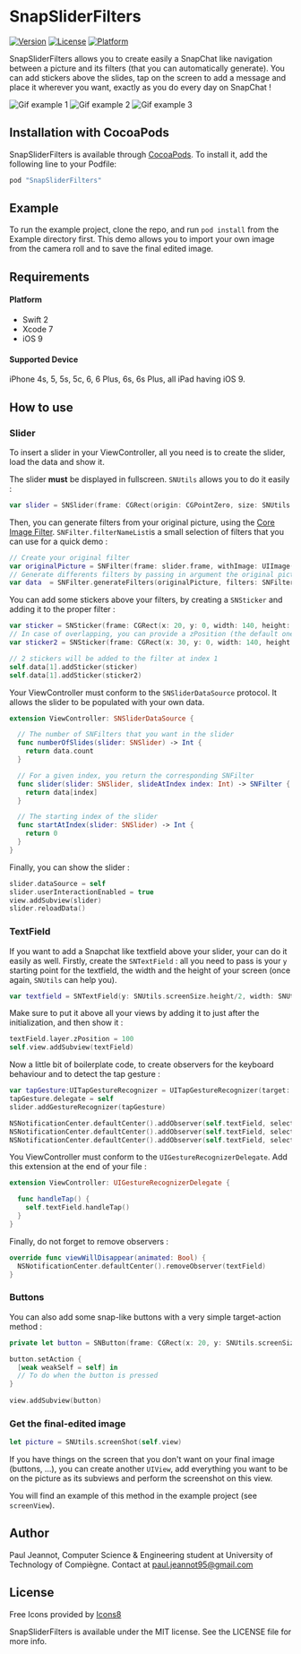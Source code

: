 # SnapSliderFilters

[![Version](https://img.shields.io/cocoapods/v/SnapSliderFilters.svg?style=flat)](http://cocoapods.org/pods/SnapSliderFilters)
[![License](https://img.shields.io/cocoapods/l/SnapSliderFilters.svg?style=flat)](http://cocoapods.org/pods/SnapSliderFilters)
[![Platform](https://img.shields.io/cocoapods/p/SnapSliderFilters.svg?style=flat)](http://cocoapods.org/pods/SnapSliderFilters)

SnapSliderFilters allows you to create easily a SnapChat like navigation between a picture and its filters (that you can automatically generate). You can add stickers above the slides, tap on the screen to add a message and place it wherever you want, exactly as you do every day on SnapChat !

![Gif example 1](https://media.giphy.com/media/l0K4a2gNdOxrMH3Tq/giphy.gif)
![Gif example 2](https://media.giphy.com/media/26FxxUyEKHtLQHwrK/giphy.gif)
![Gif example 3](https://media.giphy.com/media/oXPF7y8JHUJsQ/giphy.gif)

## Installation with CocoaPods

SnapSliderFilters is available through [CocoaPods](http://cocoapods.org). To install
it, add the following line to your Podfile:

```ruby
pod "SnapSliderFilters"
```

## Example

To run the example project, clone the repo, and run `pod install` from the Example directory first.
This demo allows you to import your own image from the camera roll and to save the final edited image.

## Requirements

#### Platform

- Swift 2
- Xcode 7
- iOS 9

#### Supported Device

iPhone 4s, 5, 5s, 5c, 6, 6 Plus, 6s, 6s Plus, all iPad having iOS 9.

## How to use

### Slider

To insert a slider in your ViewController, all you need is to create the slider, load the data and show it.

The slider **must** be displayed in fullscreen. `SNUtils` allows you to do it easily :
```swift
var slider = SNSlider(frame: CGRect(origin: CGPointZero, size: SNUtils.screenSize))
```

Then, you can generate filters from your original picture, using the [Core Image Filter](https://developer.apple.com/library/mac/documentation/GraphicsImaging/Reference/CoreImageFilterReference/). `SNFilter.filterNameList`is a small selection of filters that you can use for a quick demo :
```swift 
// Create your original filter
var originalPicture = SNFilter(frame: slider.frame, withImage: UIImage(named: "yourPicture")!)
// Generate differents filters by passing in argument the original picture and an array of filter's name
var data  = SNFilter.generateFilters(originalPicture, filters: SNFilter.filterNameList)
```

You can add some stickers above your filters, by creating a `SNSticker` and adding it to the proper filter :
```swift
var sticker = SNSticker(frame: CGRect(x: 20, y: 0, width: 140, height: 140), image: UIImage(named: "sticker1")!)
// In case of overlapping, you can provide a zPosition (the default one is 0)
var sticker2 = SNSticker(frame: CGRect(x: 30, y: 0, width: 140, height: 140), image: UIImage(named: "sticker2")!, atZPosition: 2))

// 2 stickers will be added to the filter at index 1
self.data[1].addSticker(sticker)
self.data[1].addSticker(sticker2)
```

Your ViewController must conform to the `SNSliderDataSource` protocol. It allows the slider to be populated with your own data.

```swift
extension ViewController: SNSliderDataSource {

  // The number of SNFilters that you want in the slider
  func numberOfSlides(slider: SNSlider) -> Int {
    return data.count
  }

  // For a given index, you return the corresponding SNFilter
  func slider(slider: SNSlider, slideAtIndex index: Int) -> SNFilter {
    return data[index]
  }

  // The starting index of the slider
  func startAtIndex(slider: SNSlider) -> Int {
    return 0
  }
}
```

Finally, you can show the slider :

```swift 
slider.dataSource = self
slider.userInteractionEnabled = true
view.addSubview(slider)
slider.reloadData()
```

### TextField

If you want to add a Snapchat like textfield above your slider, your can do it easily as well. Firstly, create the `SNTextField` : all you need to pass is your `y` starting point for the textfield, the width and the height of your screen (once again, `SNUtils` can help you).

```swift
var textfield = SNTextField(y: SNUtils.screenSize.height/2, width: SNUtils.screenSize.width, heightOfScreen: SNUtils.screenSize.height)
```

Make sure to put it above all your views by adding it to just after the initialization, and then show it :
```swift 
textField.layer.zPosition = 100
self.view.addSubview(textField)
```

Now a little bit of boilerplate code, to create observers for the keyboard behaviour and to detect the tap gesture :
```swift 
var tapGesture:UITapGestureRecognizer = UITapGestureRecognizer(target: self, action: #selector(handleTap))
tapGesture.delegate = self
slider.addGestureRecognizer(tapGesture)

NSNotificationCenter.defaultCenter().addObserver(self.textField, selector: #selector(SNTextField.keyboardWillShow(_:)), name: UIKeyboardWillShowNotification, object: nil)
NSNotificationCenter.defaultCenter().addObserver(self.textField, selector: #selector(SNTextField.keyboardWillHide(_:)), name: UIKeyboardWillHideNotification, object: nil)
NSNotificationCenter.defaultCenter().addObserver(self.textField, selector: #selector(SNTextField.keyboardTypeChanged(_:)), name: UIKeyboardDidShowNotification, object: nil)
```

You ViewController must conform to the `UIGestureRecognizerDelegate`. Add this extension at the end of your file :

```swift 
extension ViewController: UIGestureRecognizerDelegate {

  func handleTap() {
    self.textField.handleTap()
  }
}
```

Finally, do not forget to remove observers :
```swift
override func viewWillDisappear(animated: Bool) {
  NSNotificationCenter.defaultCenter().removeObserver(textField)
}
```

### Buttons

You can also add some snap-like buttons with a very simple target-action method :

```swift
private let button = SNButton(frame: CGRect(x: 20, y: SNUtils.screenSize.height - 35, width: 33, height: 30), withImageNamed: "saveButton")

button.setAction {
  [weak weakSelf = self] in
  // To do when the button is pressed
}
  
view.addSubview(button)
```

### Get the final-edited image

```swift
let picture = SNUtils.screenShot(self.view)
```

If you have things on the screen that you don't want on your final image (buttons, ...), you can create another `UIView`, add everything you want to be on the picture as its subviews and perform the screenshot on this view.

You will find an example of this method in the example project (see `screenView`).

## Author

Paul Jeannot, Computer Science & Engineering student at University of Technology of Compiègne.
Contact at paul.jeannot95@gmail.com

## License

Free Icons provided by [Icons8](https://icons8.com)

SnapSliderFilters is available under the MIT license. See the LICENSE file for more info.
